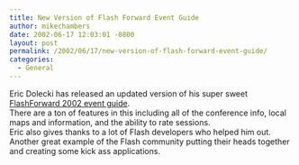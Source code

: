 ```yaml
---
title: New Version of Flash Forward Event Guide
author: mikechambers
date: 2002-06-17 12:03:01 -0800
layout: post
permalink: /2002/06/17/new-version-of-flash-forward-event-guide/
categories:
  - General
---
```



Eric Dolecki has released an updated version of his super sweet [FlashForward 2002 event guide][1].  
There are a ton of features in this including all of the conference info, local maps and information, and the ability to rate sessions.  
Eric also gives thanks to a lot of Flash developers who helped him out. Another great example of the Flash community putting their heads together and creating some kick ass applications.

 [1]: http://www.ericd.net/guide